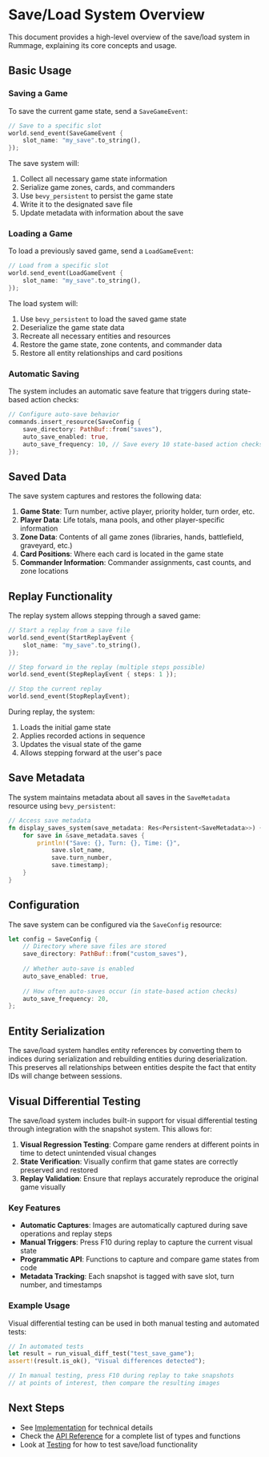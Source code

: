 # Save/Load System Overview

This document provides a high-level overview of the save/load system in Rummage, explaining its core concepts and usage.

## Basic Usage

### Saving a Game

To save the current game state, send a `SaveGameEvent`:

```rust
// Save to a specific slot
world.send_event(SaveGameEvent {
    slot_name: "my_save".to_string(),
});
```

The save system will:
1. Collect all necessary game state information
2. Serialize game zones, cards, and commanders
3. Use `bevy_persistent` to persist the game state
4. Write it to the designated save file
5. Update metadata with information about the save

### Loading a Game

To load a previously saved game, send a `LoadGameEvent`:

```rust
// Load from a specific slot
world.send_event(LoadGameEvent {
    slot_name: "my_save".to_string(),
});
```

The load system will:
1. Use `bevy_persistent` to load the saved game state
2. Deserialize the game state data
3. Recreate all necessary entities and resources
4. Restore the game state, zone contents, and commander data
5. Restore all entity relationships and card positions

### Automatic Saving

The system includes an automatic save feature that triggers during state-based action checks:

```rust
// Configure auto-save behavior
commands.insert_resource(SaveConfig {
    save_directory: PathBuf::from("saves"),
    auto_save_enabled: true,
    auto_save_frequency: 10, // Save every 10 state-based action checks
});
```

## Saved Data

The save system captures and restores the following data:

1. **Game State**: Turn number, active player, priority holder, turn order, etc.
2. **Player Data**: Life totals, mana pools, and other player-specific information
3. **Zone Data**: Contents of all game zones (libraries, hands, battlefield, graveyard, etc.)
4. **Card Positions**: Where each card is located in the game state
5. **Commander Information**: Commander assignments, cast counts, and zone locations

## Replay Functionality

The replay system allows stepping through a saved game:

```rust
// Start a replay from a save file
world.send_event(StartReplayEvent {
    slot_name: "my_save".to_string(),
});

// Step forward in the replay (multiple steps possible)
world.send_event(StepReplayEvent { steps: 1 });

// Stop the current replay
world.send_event(StopReplayEvent);
```

During replay, the system:
1. Loads the initial game state
2. Applies recorded actions in sequence
3. Updates the visual state of the game
4. Allows stepping forward at the user's pace

## Save Metadata

The system maintains metadata about all saves in the `SaveMetadata` resource using `bevy_persistent`:

```rust
// Access save metadata
fn display_saves_system(save_metadata: Res<Persistent<SaveMetadata>>) {
    for save in &save_metadata.saves {
        println!("Save: {}, Turn: {}, Time: {}", 
            save.slot_name, 
            save.turn_number, 
            save.timestamp);
    }
}
```

## Configuration

The save system can be configured via the `SaveConfig` resource:

```rust
let config = SaveConfig {
    // Directory where save files are stored
    save_directory: PathBuf::from("custom_saves"),
    
    // Whether auto-save is enabled
    auto_save_enabled: true,
    
    // How often auto-saves occur (in state-based action checks)
    auto_save_frequency: 20,
};
```

## Entity Serialization

The save/load system handles entity references by converting them to indices during serialization and rebuilding entities during deserialization. This preserves all relationships between entities despite the fact that entity IDs will change between sessions.

## Visual Differential Testing

The save/load system includes built-in support for visual differential testing through integration with the snapshot system. This allows for:

1. **Visual Regression Testing**: Compare game renders at different points in time to detect unintended visual changes
2. **State Verification**: Visually confirm that game states are correctly preserved and restored
3. **Replay Validation**: Ensure that replays accurately reproduce the original game visually

### Key Features

- **Automatic Captures**: Images are automatically captured during save operations and replay steps
- **Manual Triggers**: Press F10 during replay to capture the current visual state
- **Programmatic API**: Functions to capture and compare game states from code
- **Metadata Tracking**: Each snapshot is tagged with save slot, turn number, and timestamps

### Example Usage

Visual differential testing can be used in both manual testing and automated tests:

```rust
// In automated tests
let result = run_visual_diff_test("test_save_game");
assert!(result.is_ok(), "Visual differences detected");

// In manual testing, press F10 during replay to take snapshots
// at points of interest, then compare the resulting images
```

## Next Steps

- See [Implementation](implementation.md) for technical details
- Check the [API Reference](api_reference.md) for a complete list of types and functions
- Look at [Testing](testing.md) for how to test save/load functionality 